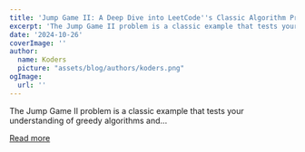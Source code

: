 ```yaml
---
title: 'Jump Game II: A Deep Dive into LeetCode''s Classic Algorithm Problem'
excerpt: 'The Jump Game II problem is a classic example that tests your understanding of greedy algorithms and...'
date: '2024-10-26'
coverImage: ''
author:
  name: Koders
  picture: "assets/blog/authors/koders.png"
ogImage:
  url: ''
---
```


The Jump Game II problem is a classic example that tests your understanding of greedy algorithms and...

[Read more](https://dev.to/dhanush9952/jump-game-ii-a-deep-dive-into-leetcodes-classic-algorithm-problem-45i3)
